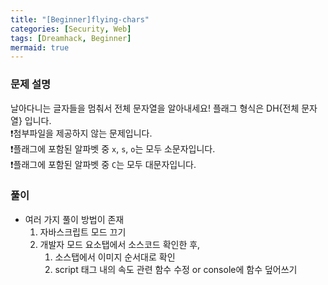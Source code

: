 ```yaml
---
title: "[Beginner]flying-chars"
categories: [Security, Web]
tags: [Dreamhack, Beginner]
mermaid: true
---
```

### 문제 설명  
날아다니는 글자들을 멈춰서 전체 문자열을 알아내세요! 플래그 형식은 DH{전체 문자열} 입니다.  
❗첨부파일을 제공하지 않는 문제입니다.  
❗플래그에 포함된 알파벳 중 `x`, `s`, `o`는 모두 소문자입니다.  
❗플래그에 포함된 알파벳 중 `C`는 모두 대문자입니다.  

### 풀이  
- 여러 가지 풀이 방법이 존재  
    1. 자바스크립트 모드 끄기  
    2. 개발자 모드 요소탭에서 소스코드 확인한 후,  
        1. 소스탭에서 이미지 순서대로 확인  
        2. script 태그 내의 속도 관련 함수 수정 or console에 함수 덮어쓰기  

